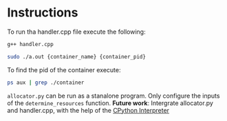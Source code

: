 # Instructions

To run tha handler.cpp file execute the following:

``` bash
g++ handler.cpp

sudo ./a.out {container_name} {container_pid}
```

To find the pid of the container execute:

```bash
ps aux | grep ./container
```

`allocator.py` can be run as a stanalone program. Only configure the inputs of the `determine_resources` function. 
**Future work**:
Intergrate allocator.py and handler.cpp, with the help of the [CPython Interpreter](https://docs.python.org/3/extending/embedding.html)
